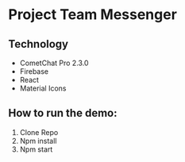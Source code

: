 # Project Team Messenger

## Technology

- CometChat Pro 2.3.0
- Firebase
- React
- Material Icons

## How to run the demo:

1. Clone Repo
2. Npm install
3. Npm start

